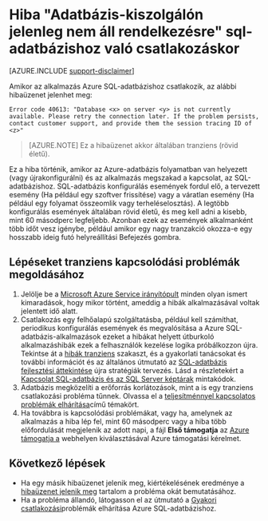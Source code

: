 <properties
    pageTitle="Adatbázis-kiszolgálón jelenleg nem áll rendelkezésre, az SQL-adatbázis csatlakoztatása |} Microsoft Azure"
    description="Az adatbázis elhárítása a kiszolgáló nem áll jelenleg elérhető hibák céljával SQL-adatbázishoz csatlakozik."
    services="sql-database"
    documentationCenter=""
    authors="dalechen"
    manager="felixwu"
    editor=""
    keywords="adatbázis-kiszolgálón jelenleg nem áll rendelkezésre, az sql-adatbázis csatlakoztatása"/>

<tags
    ms.service="sql-database"
    ms.workload="data-management"
    ms.tgt_pltfrm="na"
    ms.devlang="na"
    ms.topic="article"
    ms.date="09/21/2016"
    ms.author="daleche"/>

# <a name="error-database-on-server-is-not-currently-available-when-connecting-to-sql-database"></a>Hiba "Adatbázis-kiszolgálón jelenleg nem áll rendelkezésre" sql-adatbázishoz való csatlakozáskor
[AZURE.INCLUDE [support-disclaimer](../../includes/support-disclaimer.md)]

Amikor az alkalmazás Azure SQL-adatbázishoz csatlakozik, az alábbi hibaüzenet jelenhet meg:

```
Error code 40613: "Database <x> on server <y> is not currently available. Please retry the connection later. If the problem persists, contact customer support, and provide them the session tracing ID of <z>"
```

> [AZURE.NOTE] Ez a hibaüzenet akkor általában tranziens (rövid életű).

Ez a hiba történik, amikor az Azure-adatbázis folyamatban van helyezett (vagy újrakonfigurálni) és az alkalmazás megszakad a kapcsolat, az SQL-adatbázishoz. SQL-adatbázis konfigurálás események fordul elő, a tervezett esemény (Ha például egy szoftver frissítése) vagy a váratlan esemény (Ha például egy folyamat összeomlik vagy terheléselosztás). A legtöbb konfigurálás események általában rövid életű, és meg kell adni a kisebb, mint 60 másodperc legfeljebb. Azonban ezek az események alkalmanként több időt vesz igénybe, például amikor egy nagy tranzakció okozza-e egy hosszabb ideig futó helyreállítási Befejezés gombra.

## <a name="steps-to-resolve-transient-connectivity-issues"></a>Lépéseket tranziens kapcsolódási problémák megoldásához
1.  Jelölje be a [Microsoft Azure Service irányítópult](https://azure.microsoft.com/status) minden olyan ismert kimaradások, hogy mikor történt, ameddig a hibák alkalmazásával voltak jelentett idő alatt.
2. Csatlakozás egy felhőalapú szolgáltatásba, például kell számíthat, periodikus konfigurálás események és megvalósítása a Azure SQL-adatbázis-alkalmazások ezeket a hibákat helyett útburkoló alkalmazáshibák ezek a felhasználók kezelése logika próbálkozzon újra. Tekintse át a [hibák tranziens](sql-database-connectivity-issues.md) szakaszt, és a gyakorlati tanácsokat és további információt és az általános útmutató az [SQL-adatbázis fejlesztési áttekintése](sql-database-develop-overview.md) újra stratégiák tervezés. Lásd a részletekért a [Kapcsolat SQL-adatbázis és az SQL Server képtárak](sql-database-libraries.md) mintakódok.
3.  Adatbázis megközelíti a erőforrás korlátozások, mint a is egy tranziens csatlakozási probléma tűnnek. Olvassa el a [teljesítménnyel kapcsolatos problémák elhárítása](sql-database-troubleshoot-performance.md)című témakört.
4.  Ha továbbra is kapcsolódási problémákat, vagy ha, amelynek az alkalmazás a hiba lép fel, mint 60 másodperc vagy a hiba több előfordulását megjelenik az adott napi, a fájl **Első támogatja** az [Azure támogatja a](https://azure.microsoft.com/support/options) webhelyen kiválasztásával Azure támogatási kérelmet.

## <a name="next-steps"></a>Következő lépések
- Ha egy másik hibaüzenet jelenik meg, kiértékelésének eredménye a [hibaüzenet jelenik meg](sql-database-develop-error-messages.md) tartalom a probléma okát bemutatásához.
- Ha a probléma állandó, látogasson el az útmutató a [Gyakori csatlakozási](sql-database-troubleshoot-common-connection-issues.md)problémák elhárítása Azure SQL-adatbázishoz.
